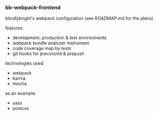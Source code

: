 ### bb-webpack-frontend

blindlybright's webpack configuration (see ROADMAP.md for the plans)

features:

* development, production & test environments
* webpack bundle analyzer instrument
* code coverage map by tests
* git hooks for precommit & prepush

technologies used:

* webpack
* karma
* mocha

as an example:

* sass
* postcss
